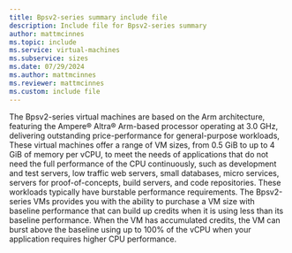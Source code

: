 ```yaml
---
title: Bpsv2-series summary include file
description: Include file for Bpsv2-series summary
author: mattmcinnes
ms.topic: include
ms.service: virtual-machines
ms.subservice: sizes
ms.date: 07/29/2024
ms.author: mattmcinnes
ms.reviewer: mattmcinnes
ms.custom: include file
---
```

The Bpsv2-series virtual machines are based on the Arm architecture, featuring the Ampere® Altra® Arm-based processor operating at 3.0 GHz, delivering outstanding price-performance for general-purpose workloads, These virtual machines offer a range of VM sizes, from 0.5 GiB to up to 4 GiB of memory per vCPU, to meet the needs of applications that do not need the full performance of the CPU continuously, such as development and test servers, low traffic web servers, small databases, micro services, servers for proof-of-concepts, build servers, and code repositories. These workloads typically have burstable performance requirements. The Bpsv2-series VMs provides you with the ability to purchase a VM size with baseline performance that can build up credits when it is using less than its baseline performance. When the VM has accumulated credits, the VM can burst above the baseline using up to 100% of the vCPU when your application requires higher CPU performance.
